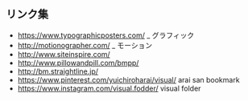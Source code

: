 
## リンク集
* https://www.typographicposters.com/ _ グラフィック 
* http://motionographer.com/ _ モーション
* http://www.siteinspire.com/
* http://www.pillowandpill.com/bmpp/
* http://bm.straightline.jp/
* https://www.pinterest.com/yuichiroharai/visual/ arai san bookmark
* https://www.instagram.com/visual.fodder/ visual folder
